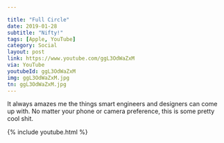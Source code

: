```yaml
---

title: "Full Circle"
date: 2019-01-28
subtitle: "Nifty!"
tags: [Apple, YouTube]
category: Social
layout: post
link: https://www.youtube.com/ggL3OdWaZxM
via: YouTube
youtubeId: ggL3OdWaZxM
img: ggL3OdWaZxM.jpg
tn: ggL3OdWaZxM.jpg
---
```


It always amazes me the things smart engineers and designers can come up with. No matter your phone or camera preference, this is some pretty cool shit.


{% include youtube.html %}
